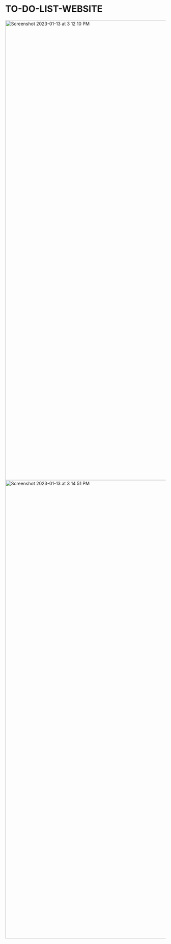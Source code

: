 # TO-DO-LIST-WEBSITE

<img width="1440" alt="Screenshot 2023-01-13 at 3 12 10 PM" src="https://user-images.githubusercontent.com/93635516/212288542-952c32bd-e3bb-4c18-a405-6ac0c490446b.png">
<img width="1436" alt="Screenshot 2023-01-13 at 3 14 51 PM" src="https://user-images.githubusercontent.com/93635516/212289255-dc0aca16-3504-4def-93c9-7ed294b2d742.png">
